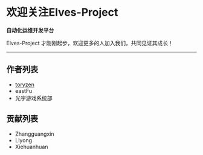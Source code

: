 # 欢迎关注Elves-Project

**自动化运维开发平台**

Elves-Project 才刚刚起步，欢迎更多的人加入我们，共同见证其成长！

---

## 作者列表

* [toryzen](http://toryzen.cn)
* eastFu
* 光宇游戏系统部

## 贡献列表

* Zhangguangxin
* Liyong
* Xiehuanhuan



